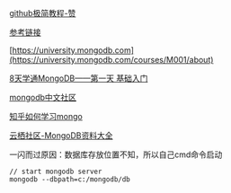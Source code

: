 [github极简教程-赞](https://github.com/StevenSLXie/Tutorials-for-Web-Developers/blob/master/MongoDB%20%E6%9E%81%E7%AE%80%E5%AE%9E%E8%B7%B5%E5%85%A5%E9%97%A8.md)

[参考链接](http://www.cnblogs.com/sheepswallow/p/4868519.html)

[https://university.mongodb.com](https://university.mongodb.com/courses/M001/about)

[8天学通MongoDB——第一天 基础入门](http://www.cnblogs.com/huangxincheng/archive/2012/02/18/2356595.html)

[mongodb中文社区](http://docs.mongoing.com/manual-zh/core/databases-and-collections.html)

[知乎如何学习mongo](https://www.zhihu.com/question/19882468)

[云栖社区-MongoDB资料大全](https://yq.aliyun.com/articles/53867?utm_campaign=wenzhang&utm_medium=article&utm_source=QQ-qun&utm_content=m_10349)


一闪而过原因：数据库存放位置不知，所以自己cmd命令启动
```
// start mongodb server
mongodb --dbpath=c:/mongodb/db
```
